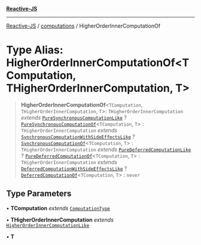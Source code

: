 [**Reactive-JS**](../../README.md)

***

[Reactive-JS](../../README.md) / [computations](../README.md) / HigherOrderInnerComputationOf

# Type Alias: HigherOrderInnerComputationOf\<TComputation, THigherOrderInnerComputation, T\>

> **HigherOrderInnerComputationOf**\<`TComputation`, `THigherOrderInnerComputation`, `T`\>: `THigherOrderInnerComputation` *extends* [`PureSynchronousComputationLike`](../interfaces/PureSynchronousComputationLike.md) ? [`PureSynchronousComputationOf`](PureSynchronousComputationOf.md)\<`TComputation`, `T`\> : `THigherOrderInnerComputation` *extends* [`SynchronousComputationWithSideEffectsLike`](../interfaces/SynchronousComputationWithSideEffectsLike.md) ? [`SynchronousComputationOf`](SynchronousComputationOf.md)\<`TComputation`, `T`\> : `THigherOrderInnerComputation` *extends* [`PureDeferredComputationLike`](../interfaces/PureDeferredComputationLike.md) ? [`PureDeferredComputationOf`](PureDeferredComputationOf.md)\<`TComputation`, `T`\> : `THigherOrderInnerComputation` *extends* [`DeferredComputationWithSideEffectsLike`](../interfaces/DeferredComputationWithSideEffectsLike.md) ? [`DeferredComputationOf`](DeferredComputationOf.md)\<`TComputation`, `T`\> : `never`

## Type Parameters

• **TComputation** *extends* [`ComputationType`](ComputationType.md)

• **THigherOrderInnerComputation** *extends* [`HigherOrderInnerComputationLike`](HigherOrderInnerComputationLike.md)

• **T**
